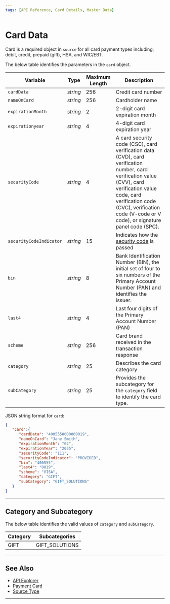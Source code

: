 ```yaml
---
tags: [API Reference, Card Details, Master Data]
---
```



# Card Data

Card is a required object in `source` for all card payment types including; debit, credit, prepaid (gift), HSA, and WIC/EBT.

<!--
type: tab
titles: card, JSON Example
-->

The below table identifies the parameters in the `card` object.

| Variable | Type | Maximum Length | Description |
| -------- | -- | ------------ | -----|
| `cardData` | *string* | 256 | Credit card number |
| `nameOnCard` | *string* | 256 | Cardholder name |
| `expirationMonth` | *string* | 2 | 2-digit card expiration month |
| `expirationyear` | *string* | 4 |  4-digit card expiration year |
| `securityCode` | *string* | 4 | A card security code (CSC), card verification data (CVD), card verification number, card verification value (CVV), card verification value code, card verification code (CVC), verification code (V-code or V code), or signature panel code (SPC). |
| `securityCodeIndicator` | *string* | 15 | Indicates how the [security code](?path=docs/Resources/Guides/Fraud/Security-Code.md#security-code-indicator) is passed |
| `bin` | *string* | 8 |  Bank Identification Number (BIN), the initial set of four to six numbers of the Primary Account Number (PAN) and identifies the issuer. |
| `last4` | *string* | 4 |  Last four digits of the Primary Account Number (PAN) |
| `scheme` | *string* | 256 |  Card brand received in the transaction response |
| `category`| _string_ | 25 | Describes the card category |
| `subCategory`| _string_ | 25 | Provides the subcategory for the `category` field to identify the card type. |

<!--
type: tab
-->

JSON string format for `card`:

```json
{
   "card":{
      "cardData": "4005550000000019",
      "nameOnCard": "Jane Smith",
      "expirationMonth": "02",
      "expirationYear": "2035",
      "securityCode": "111",
      "securityCodeIndicator": "PROVIDED",
      "bin": "400555",
      "last4": "0019",
      "scheme": "VISA",
      "category": "GIFT",
      "subCategory": "GIFT_SOLUTIONS"
   } 
}
```

<!-- type: tab-end -->

---

## Category and Subcategory

The below table identifies the valid values of `category` and `subCategory`.

| Category | Subcategories |
| -------- | ------- |
| GIFT | GIFT_SOLUTIONS |

---

## See Also

- [API Explorer](../api/?type=post&path=/payments/v1/charges)
- [Payment Card](?path=docs/Resources/Guides/Payment-Sources/Payment-Card.md)
- [Source Type](?path=docs/Resources/Guides/Payment-Sources/Source-Type.md)

---
